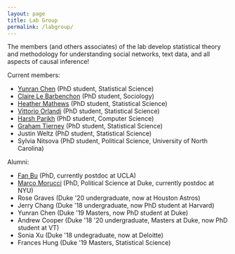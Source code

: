 ```yaml
---
layout: page
title: Lab Group
permalink: /labgroup/
---
```

The members (and others associates) of the lab develop statistical theory and methodology for understanding social networks, text data, and all aspects of causal inference! 

Current members:

* [Yunran Chen](http://yunranchen.github.io) (PhD student, Statistical Science)
* [Claire Le Barbenchon](https://clebarbenchon.wixsite.com/academic) (PhD student, Sociology)
* [Heather Mathews](https://mathewhm.github.io) (PhD student, Statistical Science)
* [Vittorio Orlandi](https://vittorioorlandi.github.io/) (PhD student, Statistical Science)
* [Harsh Parikh](https://sites.google.com/view/harshparikh/) (PhD student, Computer Science)
* [Graham Tierney](http://g-tierney.github.io) (PhD student, Statistical Science)
* Justin Weltz (PhD student, Statistical Science)
* Sylvia Nitsova (PhD student, Political Science, University of North Carolina)

Alumni:

* [Fan Bu](http://fanbuduke17.github.io/) (PhD, currently postdoc at UCLA)
* [Marco Morucci](https://marcomorucci.com//bio/) (PhD, Political Science at Duke, currently postdoc at NYU)
* Rose Graves (Duke '20 undergraduate, now at Houston Astros)
* Jerry Chang (Duke '18 undergraduate, now PhD student at Harvard)
* Yunran Chen (Duke '19 Masters, now PhD student at Duke)
* Andrew Cooper (Duke '18 '20 undergraduate, Masters at Duke, now PhD student at VT)
* Sonia Xu (Duke '18 undegraduate, now at Deloitte)
* Frances Hung (Duke '19 Masters, Statistical Science)
